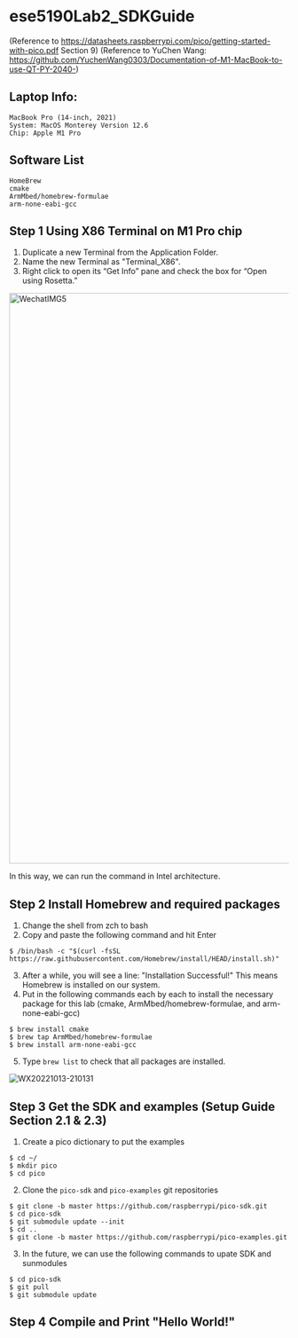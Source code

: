 # ese5190Lab2_SDKGuide 
(Reference to https://datasheets.raspberrypi.com/pico/getting-started-with-pico.pdf Section 9)
(Reference to YuChen Wang: https://github.com/YuchenWang0303/Documentation-of-M1-MacBook-to-use-QT-PY-2040-)

## Laptop Info:
	MacBook Pro (14-inch, 2021)
	System: MacOS Monterey Version 12.6
	Chip: Apple M1 Pro

## Software List
	HomeBrew
	cmake
	ArmMbed/homebrew-formulae
	arm-none-eabi-gcc
	

## Step 1 Using X86 Terminal on M1 Pro chip
1. Duplicate a new Terminal from the Application Folder.
2. Name the new Terminal as "Terminal_X86". 
3. Right click to open its “Get Info” pane and check the box for “Open using Rosetta.”

<img width="1029" alt="WechatIMG5" src="https://user-images.githubusercontent.com/114244957/195737554-85f9d637-69af-4841-999d-3059788928f3.png">

In this way, we can run the command in Intel architecture.

## Step 2 Install Homebrew and required packages
1. Change the shell from zch to bash
2. Copy and paste the following command and hit Enter

```
$ /bin/bash -c "$(curl -fsSL https://raw.githubusercontent.com/Homebrew/install/HEAD/install.sh)"
```

3. After a while, you will see a line: "Installation Successful!" This means Homebrew is installed on our system.
4. Put in the following commands each by each to install the necessary package for this lab (cmake, ArmMbed/homebrew-formulae, and arm-none-eabi-gcc)

```
$ brew install cmake
$ brew tap ArmMbed/homebrew-formulae
$ brew install arm-none-eabi-gcc
```

5. Type ```brew list``` to check that all packages are installed.

![WX20221013-210131](https://user-images.githubusercontent.com/114244957/195738671-80cc8ec9-4f6f-4da6-beb4-de81fe4af9dd.png)

## Step 3 Get the SDK and examples (Setup Guide Section 2.1 & 2.3)
1. Create a pico dictionary to put the examples
```
$ cd ~/
$ mkdir pico
$ cd pico
```
2. Clone the ```pico-sdk``` and ```pico-examples``` git repositories
```
$ git clone -b master https://github.com/raspberrypi/pico-sdk.git
$ cd pico-sdk
$ git submodule update --init
$ cd ..
$ git clone -b master https://github.com/raspberrypi/pico-examples.git
```
3. In the future, we can use the following commands to upate SDK and sunmodules
```
$ cd pico-sdk
$ git pull
$ git submodule update
```

## Step 4 Compile and Print "Hello World!"
